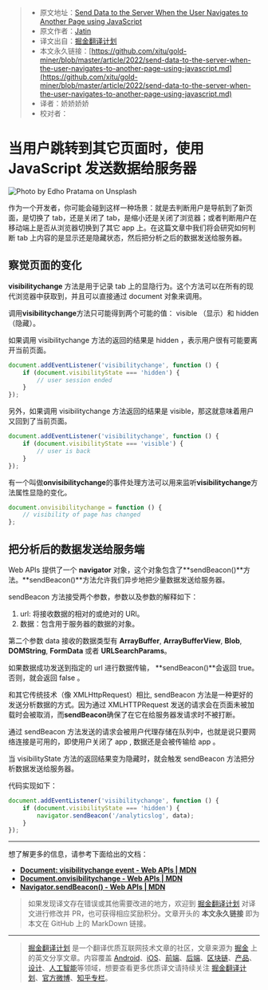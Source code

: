 > -   原文地址：[Send Data to the Server When the User Navigates to Another Page using JavaScript](https://javascript.plainenglish.io/send-data-to-the-server-when-the-user-navigates-to-another-page-using-javascript-d98a0a4a0539)
> -   原文作者：[Jatin](https://medium.com/@jatin.krr)
> -   译文出自：[掘金翻译计划](https://github.com/xitu/gold-miner)
> -   本文永久链接：[https://github.com/xitu/gold-miner/blob/master/article/2022/send-data-to-the-server-when-the-user-navigates-to-another-page-using-javascript.md](https://github.com/xitu/gold-miner/blob/master/article/2022/send-data-to-the-server-when-the-user-navigates-to-another-page-using-javascript.md)
> -   译者：娇娇娇娇
> -   校对者：

# 当用户跳转到其它页面时，使用 JavaScript 发送数据给服务器

![Photo by [Edho Pratama](https://unsplash.com/@edhoradic?utm_source=medium&utm_medium=referral) on [Unsplash](https://unsplash.com?utm_source=medium&utm_medium=referral)](https://cdn-images-1.medium.com/max/9044/0*0RbNvyMds_7IaOac)

作为一个开发者，你可能会碰到这样一种场景：就是去判断用户是导航到了新页面，是切换了 tab，还是关闭了 tab，是缩小还是关闭了浏览器；或者判断用户在移动端上是否从浏览器切换到了其它 app 上。在这篇文章中我们将会研究如何判断 tab 上内容的是显示还是隐藏状态，然后把分析之后的数据发送给服务器。

## 察觉页面的变化

**visibilitychange** 方法是用于记录 tab 上的显隐行为。这个方法可以在所有的现代浏览器中获取到，并且可以直接通过 document 对象来调用。

调用**visibilitychange**方法只可能得到两个可能的值： visible （显示）和 hidden（隐藏）。

如果调用 visibilitychange 方法的返回的结果是 hidden ，表示用户很有可能要离开当前页面。

```js
document.addEventListener('visibilitychange', function () {
    if (document.visibilityState === 'hidden') {
        // user session ended
    }
});
```

另外，如果调用 visibilitychange 方法返回的结果是 visible，那这就意味着用户又回到了当前页面。

```js
document.addEventListener('visibilitychange', function () {
    if (document.visibilityState === 'visible') {
        // user is back
    }
});
```

有一个叫做**onvisibilitychange**的事件处理方法可以用来监听**visibilitychange**方法属性显隐的变化。

```js
document.onvisibilitychange = function () {
    // visibility of page has changed
};
```

## 把分析后的数据发送给服务端

Web APIs 提供了一个 **navigator** 对象，这个对象包含了**sendBeacon()**方法。**sendBeacon()**方法允许我们异步地把少量数据发送给服务器。

sendBeacon 方法接受两个参数，参数以及参数的解释如下：

1. url: 将接收数据的相对的或绝对的 URl。
2. 数据：包含用于服务器的数据的对象。

第二个参数 data 接收的数据类型有 **ArrayBuffer**, **ArrayBufferView**, **Blob**, **DOMString**, **FormData** 或者 **URLSearchParams**。

如果数据成功发送到指定的 url 进行数据传输， **sendBeacon()**会返回 true。否则，就会返回 false 。

和其它传统技术（像 XMLHttpRequest）相比, sendBeacon 方法是一种更好的发送分析数据的方式。因为通过 XMLHTTPRequest 发送的请求会在页面未被加载时会被取消，而**sendBeacon**确保了在它在给服务器发请求时不被打断。

通过 sendBeacon 方法发送的请求会被用户代理存储在队列中，也就是说只要网络连接是可用的，即使用户关闭了 app , 数据还是会被传输给 app 。

当 visibilityState 方法的返回结果变为隐藏时，就会触发 sendBeacon 方法把分析数据发送给服务器。

代码实现如下：

```js
document.addEventListener('visibilitychange', function () {
    if (document.visibilityState === 'hidden') {
        navigator.sendBeacon('/analyticslog', data);
    }
});
```

---

想了解更多的信息，请参考下面给出的文档：

-   [**Document: visibilitychange event - Web APIs | MDN**](https://developer.mozilla.org/en-US/docs/Web/API/Document/visibilitychange_event)
-   [**Document.onvisibilitychange - Web APIs | MDN**](https://developer.mozilla.org/en-US/docs/Web/API/Document/onvisibilitychange)
-   [**Navigator.sendBeacon() - Web APIs | MDN**](https://developer.mozilla.org/en-US/docs/Web/API/Navigator/sendBeacon)

> 如果发现译文存在错误或其他需要改进的地方，欢迎到 [掘金翻译计划](https://github.com/xitu/gold-miner) 对译文进行修改并 PR，也可获得相应奖励积分。文章开头的 **本文永久链接** 即为本文在 GitHub 上的 MarkDown 链接。

---

> [掘金翻译计划](https://github.com/xitu/gold-miner) 是一个翻译优质互联网技术文章的社区，文章来源为 [掘金](https://juejin.im) 上的英文分享文章。内容覆盖 [Android](https://github.com/xitu/gold-miner#android)、[iOS](https://github.com/xitu/gold-miner#ios)、[前端](https://github.com/xitu/gold-miner#前端)、[后端](https://github.com/xitu/gold-miner#后端)、[区块链](https://github.com/xitu/gold-miner#区块链)、[产品](https://github.com/xitu/gold-miner#产品)、[设计](https://github.com/xitu/gold-miner#设计)、[人工智能](https://github.com/xitu/gold-miner#人工智能)等领域，想要查看更多优质译文请持续关注 [掘金翻译计划](https://github.com/xitu/gold-miner)、[官方微博](http://weibo.com/juejinfanyi)、[知乎专栏](https://zhuanlan.zhihu.com/juejinfanyi)。
